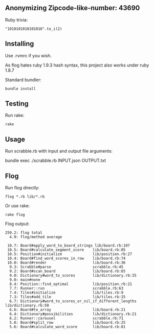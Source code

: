 ## Anonymizing Zipcode-like-number: 43690

Ruby trivia:

    "1010101010101010".to_i(2)

## Installing

Use .rvmrc if you wish.

As flog hates ruby 1.9.3 hash syntax, this project also works under ruby 1.8.7

Standard bundler:

    bundle install

## Testing

Run rake:

    rake

## Usage

Run scrabble.rb with input and output file arguments:

  bundle exec ./scrabble.rb INPUT.json OUTPUT.txt

## Flog

Run flog directly:

    flog *.rb lib/*.rb

Or use rake:

    rake flog

Flog output:
 
    259.2: flog total
      4.9: flog/method average
    
     10.7: Board#apply_word_to_board_strings lib/board.rb:107
     10.5: Board#calculate_segment_score    lib/board.rb:85
     10.5: Position#initialize              lib/position.rb:27
     10.4: Board#find_word_scores_in_row    lib/board.rb:74
     10.0: Board#render                     lib/board.rb:36
      9.3: Scrabble#parse                   scrabble.rb:45
      9.2: Board#scan_board                 lib/board.rb:65
      9.0: Dictionary#word_to_scores        lib/dictionary.rb:35
      9.0: main#none
      8.4: Position::find_optimal           lib/position.rb:21
      7.7: Runner::run                      scrabble.rb:63
      7.4: Tiles#initialize                 lib/tiles.rb:9
      7.3: Tiles#add_tile                   lib/tiles.rb:15
      6.7: Dictionary#word_to_scores_or_nil_if_different_lengths lib/dictionary.rb:50
      6.6: Board#to_array                   lib/board.rb:21
      6.4: Dictionary#possibilities         lib/dictionary.rb:21
      6.2: Runner::carousel                 scrabble.rb:71
      5.8: Board#split_row                  lib/board.rb:25
      5.6: Board#calculate_word_score       lib/board.rb:81

